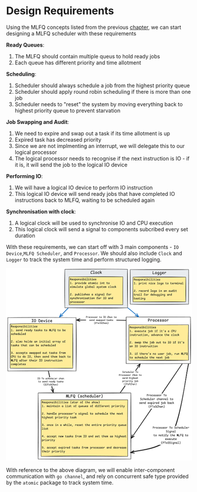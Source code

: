 <!-- ---
title: MLFQ Design (Go)
parent: Multi-level Feedback Queue
nav_order: 1
--- -->
# Design Requirements
Using the MLFQ concepts listed from the previous [chapter](https://isbobby.github.io/2-os/2-scheduling/3-mlfq.html), we can start designing a MLFQ scheduler with these requirements

**Ready Queues**:
1. The MLFQ should contain multiple queus to hold ready jobs
2. Each queue has different priority and time allotment

**Scheduling**:
1. Scheduler should always schedule a job from the highest priority queue
2. Scheduler should apply round robin scheduling if there is more than one job
3. Scheduler needs to "reset" the system by moving everything back to highest priority queue to prevent starvation

**Job Swapping and Audit**:
1. We need to expire and swap out a task if its time allotment is up
2. Expired task has decreased priority
3. Since we are not implmenting an interrupt, we will delegate this to our logical processor
4. The logical processor needs to recognise if the next instruction is IO - if it is, it will send the job to the logical IO device

**Performing IO**:
1. We will have a logical IO device to perform IO instruction
2. This logical IO device will send ready jobs that have completed IO instructions back to MLFQ, waiting to be scheduled again

**Synchronisation with clock**:
1. A logical clock will be used to synchronise IO and CPU execution
2. This logical clock will send a signal to components subcribed every set duration

With these requirements, we can start off with 3 main components - `IO Device`,`MLFQ Scheduler`, and `Processor`. We should also include `Clock` and `Logger` to track the system time and perform structured logging.

![](1-mlfq-design_base_design.png)

With reference to the above diagram, we will enable inter-component communication with `go channel`, and rely on concurrent safe type provided by the `atomic` package to track system time.
